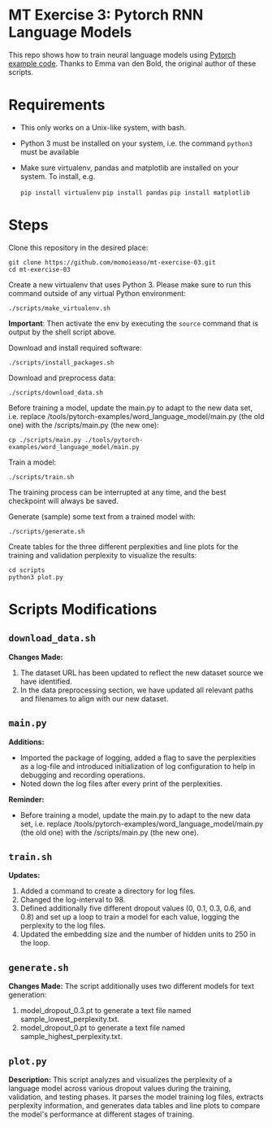 # MT Exercise 3: Pytorch RNN Language Models

This repo shows how to train neural language models using [Pytorch example code](https://github.com/pytorch/examples/tree/master/word_language_model). Thanks to Emma van den Bold, the original author of these scripts. 

# Requirements

- This only works on a Unix-like system, with bash.
- Python 3 must be installed on your system, i.e. the command `python3` must be available
- Make sure virtualenv, pandas and matplotlib are installed on your system. To install, e.g.

    `pip install virtualenv`
    `pip install pandas`
    `pip install matplotlib`

# Steps

Clone this repository in the desired place:

    git clone https://github.com/momoieaso/mt-exercise-03.git
    cd mt-exercise-03

Create a new virtualenv that uses Python 3. Please make sure to run this command outside of any virtual Python environment:

    ./scripts/make_virtualenv.sh

**Important**: Then activate the env by executing the `source` command that is output by the shell script above.

Download and install required software:

    ./scripts/install_packages.sh

Download and preprocess data:

    ./scripts/download_data.sh

Before training a model, update the main.py to adapt to the new data set, i.e. replace /tools/pytorch-examples/word_language_model/main.py (the old one) with the /scripts/main.py (the new one): 

    cp ./scripts/main.py ./tools/pytorch-examples/word_language_model/main.py

Train a model:

    ./scripts/train.sh

The training process can be interrupted at any time, and the best checkpoint will always be saved.

Generate (sample) some text from a trained model with:

    ./scripts/generate.sh

Create tables for the three different perplexities and line plots for the training and validation perplexity to visualize the results:

    cd scripts
    python3 plot.py


# Scripts Modifications

## `download_data.sh`

**Changes Made:**
1. The dataset URL has been updated to reflect the new dataset source we have identified.
2. In the data preprocessing section, we have updated all relevant paths and filenames to align with our new dataset. 

## `main.py`

**Additions:**
- Imported the package of logging, added a flag to save the perplexities as a log-file and introduced initialization of log configuration to help in debugging and recording operations. 
- Noted down the log files after every print of the perplexities. 

**Reminder:**
- Before training a model, update the main.py to adapt to the new data set, i.e. replace /tools/pytorch-examples/word_language_model/main.py (the old one) with the /scripts/main.py (the new one). 

## `train.sh`

**Updates:**
1. Added a command to create a directory for log files.
2. Changed the log-interval to 98. 
3. Defined additionally five different dropout values (0, 0.1, 0.3, 0.6, and 0.8) and set up a loop to train a model for each value, logging the perplexity to the log files.
4. Updated the embedding size and the number of hidden units to 250 in the loop.

## `generate.sh`

**Changes Made:**
The script additionally uses two different models for text generation:
1. model_dropout_0.3.pt to generate a text file named sample_lowest_perplexity.txt.
2. model_dropout_0.pt to generate a text file named sample_highest_perplexity.txt.

## `plot.py`

**Description:**
This script analyzes and visualizes the perplexity of a language model across various dropout values during the training, validation, and testing phases. It parses the model training log files, extracts perplexity information, and generates data tables and line plots to compare the model's performance at different stages of training.

